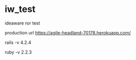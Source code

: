 # iw_test
ideaware ror test

production url
https://agile-headland-70178.herokuapp.com/

rails -v 4.2.4

ruby -v 2.2.3
